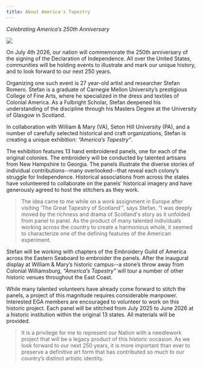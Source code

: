 ```yaml
---
title: About America's Tapestry
---
```


_Celebrating America’s 250th Anniversary_

![](/images/about/about-us.png)

On July 4th 2026, our nation will commemorate the 250th anniversary of the signing of the Declaration of Independence. All over the United States, communities will be holding events to illustrate and mark our unique history, and to look forward to our next 250 years.

Organizing one such event is 27 year-old artist and researcher Stefan Romero. Stefan is a graduate of Carnegie Mellon University’s prestigious College of Fine Arts, where he specialized in the dress and textiles of Colonial America. As a Fulbright Scholar, Stefan deepened his understanding of the discipline through his Masters Degree at the University of Glasgow in Scotland.

In collaboration with William & Mary (VA), Seton Hill University (PA), and a number of carefully selected historical and craft organizations, Stefan is creating a unique exhibition: _“America’s Tapestry”_.

The exhibition features 13 hand embroidered panels, one for each of the original colonies. The embroidery will be conducted by talented artisans from New Hampshire to Georgia. The panels illustrate the diverse stories of individual contributions--many overlooked--that reveal each colony’s struggle for Independence. Historical associations from across the states have volunteered to collaborate on the panels’ historical imagery and have generously agreed to host the stitchers as they work.

> The idea came to me while on a work assignment in Europe after visiting ‘The Great Tapestry of Scotland’”, says Stefan. “I was deeply moved by the richness and drama of Scotland's story as it unfolded from panel to panel. As the product of many talented individuals working across the country to create a harmonious whole, it seemed to characterize one of the defining features of the American experiment.

Stefan will be working with chapters of the Embroidery Guild of America across the Eastern Seaboard to embroider the panels. After the inaugural display at William & Mary’s historic campus--a stone’s throw away from Colonial Williamsburg, _“America’s Tapestry”_ will tour a number of other historic venues throughout the East Coast.

While many talented volunteers have already come forward to stitch the panels, a
project of this magnitude requires considerable manpower. Interested EGA members are encouraged to volunteer to work on this historic project. Each panel will be stitched from July 2025 to June 2026 at a historic institution within the original 13 states. All materials will be provided.

> It is a privilege for me to represent our Nation with a needlework project that will be a legacy product of this historic occasion. As we look forward to our next 250 years, it is more important than ever to preserve a definitive art form that has contributed so much to our country’s distinct artistic identity.
